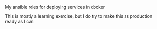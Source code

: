 My ansible roles for deploying services in docker

This is mostly a learning exercise, but I do try to make this as production ready as I can
